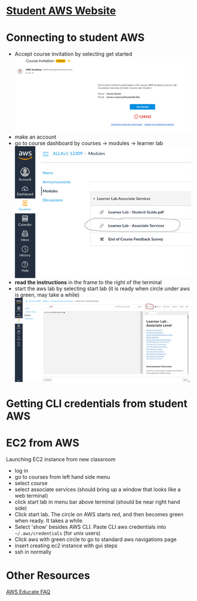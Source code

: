 # [Student AWS Website](https://www.awsacademy.com/SiteLogin)

# Connecting to student AWS
- Accept course invitation by selecting get started
![](screenshots/aws_academy_email.png)
- make an account
- go to course dashboard by courses -> modules -> learner lab
![](screenshots/aws_learner_lab.png)
- **read the instructions** in the frame to the right of the terminal
- start the aws lab by selecting start lab (it is ready when circle under aws is green, may take a while)
![](screenshots/aws_start_lab.png)


# Getting CLI credentials from student AWS


# EC2 from AWS
Launching EC2 instance from new classroom
- log in
- go to courses from left hand side menu
- select course
- select associate services (should bring up a window that looks like a web terminal)
- click start lab in menu bar above terminal (should be near right hand side)
- Click start lab. The circle on AWS starts red, and then becomes green when ready. It takes a while.
- Select 'show' besides AWS CLI. Paste CLI aws credentials into ```~/.aws/credentials``` (for unix users)
- Click aws with green circle to go to standard aws navigations page
- insert creating ec2 instance with gui steps
- ssh in normally

# Other Resources
[AWS Educate FAQ](https://aws.amazon.com/training/awsacademy/faq/)
